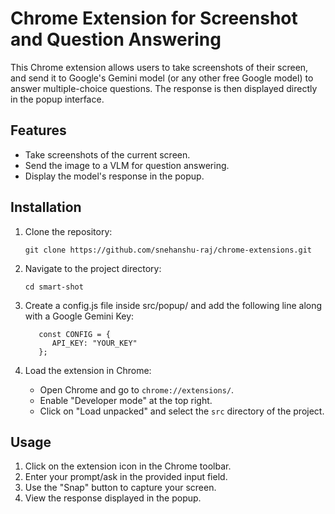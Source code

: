 # Chrome Extension for Screenshot and Question Answering

This Chrome extension allows users to take screenshots of their screen, and send it to Google's Gemini model (or any other free Google model) to answer multiple-choice questions. The response is then displayed directly in the popup interface.

## Features

- Take screenshots of the current screen.
- Send the image to a VLM for question answering.
- Display the model's response in the popup.

## Installation

1. Clone the repository:
   ```
   git clone https://github.com/snehanshu-raj/chrome-extensions.git
   ```

2. Navigate to the project directory:
   ```
   cd smart-shot
   ```

3. Create a config.js file inside src/popup/ and add the following line along with a Google Gemini Key:
   ```
      const CONFIG = {
         API_KEY: "YOUR_KEY"
      };
   ```

4. Load the extension in Chrome:
   - Open Chrome and go to `chrome://extensions/`.
   - Enable "Developer mode" at the top right.
   - Click on "Load unpacked" and select the `src` directory of the project.

## Usage
1. Click on the extension icon in the Chrome toolbar.
2. Enter your prompt/ask in the provided input field.
3. Use the "Snap" button to capture your screen.
4. View the response displayed in the popup.
